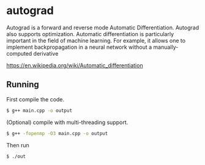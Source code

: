# autograd

Autograd is a forward and reverse mode Automatic Differentiation. Autograd also supports optimization. Automatic differentiation is particularly important in the field of machine learning. For example, it allows one to implement backpropagation in a neural network without a manually-computed derivative

https://en.wikipedia.org/wiki/Automatic_differentiation

## Running 

First compile the code.

```bash
$ g++ main.cpp -o output
```

(Optional) compile with multi-threading support.

```bash
$ g++ -fopenmp -O3 main.cpp -o output
```

Then run

```bash
$ ./out
```